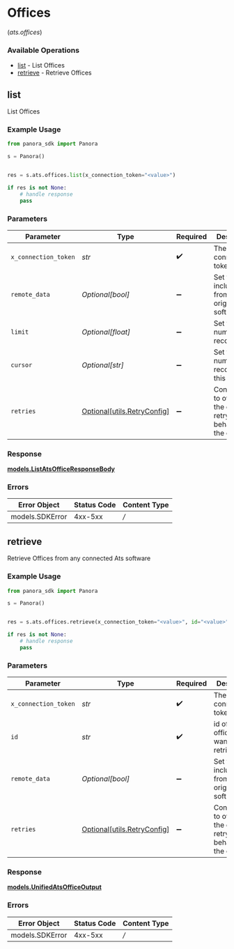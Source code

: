 # Offices
(*ats.offices*)

### Available Operations

* [list](#list) - List Offices
* [retrieve](#retrieve) - Retrieve Offices

## list

List Offices

### Example Usage

```python
from panora_sdk import Panora

s = Panora()


res = s.ats.offices.list(x_connection_token="<value>")

if res is not None:
    # handle response
    pass

```

### Parameters

| Parameter                                                           | Type                                                                | Required                                                            | Description                                                         |
| ------------------------------------------------------------------- | ------------------------------------------------------------------- | ------------------------------------------------------------------- | ------------------------------------------------------------------- |
| `x_connection_token`                                                | *str*                                                               | :heavy_check_mark:                                                  | The connection token                                                |
| `remote_data`                                                       | *Optional[bool]*                                                    | :heavy_minus_sign:                                                  | Set to true to include data from the original software.             |
| `limit`                                                             | *Optional[float]*                                                   | :heavy_minus_sign:                                                  | Set to get the number of records.                                   |
| `cursor`                                                            | *Optional[str]*                                                     | :heavy_minus_sign:                                                  | Set to get the number of records after this cursor.                 |
| `retries`                                                           | [Optional[utils.RetryConfig]](../../models/utils/retryconfig.md)    | :heavy_minus_sign:                                                  | Configuration to override the default retry behavior of the client. |


### Response

**[models.ListAtsOfficeResponseBody](../../models/listatsofficeresponsebody.md)**
### Errors

| Error Object    | Status Code     | Content Type    |
| --------------- | --------------- | --------------- |
| models.SDKError | 4xx-5xx         | */*             |

## retrieve

Retrieve Offices from any connected Ats software

### Example Usage

```python
from panora_sdk import Panora

s = Panora()


res = s.ats.offices.retrieve(x_connection_token="<value>", id="<value>")

if res is not None:
    # handle response
    pass

```

### Parameters

| Parameter                                                           | Type                                                                | Required                                                            | Description                                                         |
| ------------------------------------------------------------------- | ------------------------------------------------------------------- | ------------------------------------------------------------------- | ------------------------------------------------------------------- |
| `x_connection_token`                                                | *str*                                                               | :heavy_check_mark:                                                  | The connection token                                                |
| `id`                                                                | *str*                                                               | :heavy_check_mark:                                                  | id of the office you want to retrieve.                              |
| `remote_data`                                                       | *Optional[bool]*                                                    | :heavy_minus_sign:                                                  | Set to true to include data from the original Ats software.         |
| `retries`                                                           | [Optional[utils.RetryConfig]](../../models/utils/retryconfig.md)    | :heavy_minus_sign:                                                  | Configuration to override the default retry behavior of the client. |


### Response

**[models.UnifiedAtsOfficeOutput](../../models/unifiedatsofficeoutput.md)**
### Errors

| Error Object    | Status Code     | Content Type    |
| --------------- | --------------- | --------------- |
| models.SDKError | 4xx-5xx         | */*             |
